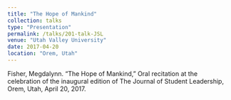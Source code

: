 ```yaml
---
title: "The Hope of Mankind"
collection: talks
type: "Presentation"
permalink: /talks/201-talk-JSL
venue: "Utah Valley University"
date: 2017-04-20
location: "Orem, Utah"
---
```



Fisher, Megdalynn. “The Hope of Mankind,” Oral recitation at the celebration of the inaugural edition of The Journal of Student Leadership, Orem, Utah, April 20, 2017.
